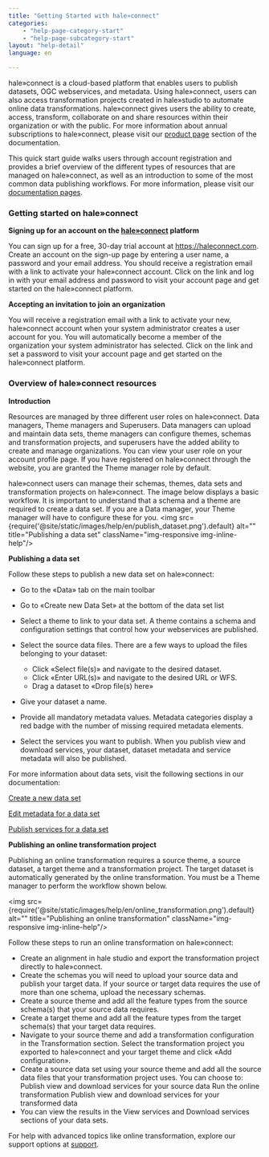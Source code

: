 ```yaml
---
title: "Getting Started with hale»connect"
categories:
    - "help-page-category-start"
    - "help-page-subcategory-start"
layout: "help-detail"
language: en

---
```


hale»connect is a cloud-based platform that enables users to publish datasets, OGC webservices, and metadata.  Using hale»connect, users can also access transformation projects created in hale»studio to automate online data transformations. hale»connect gives users the ability to create, access, transform, collaborate on and share resources within their organization or with the public. For more information about annual subscriptions to hale»connect, please visit our [product page](https://www.wetransform.to/products/haleconnect/) section of the documentation.

This quick start guide walks users through account registration and provides a brief overview of the different types of resources that are managed on hale»connect, as well as an introduction to some of the most common data publishing workflows. For more information, please visit our [documentation pages](https://www.wetransform.to/help/en/).

### **Getting started on hale»connect**

**Signing up for an account on the [hale»connect](https://haleconnect.com) platform**

You can sign up for a free, 30-day trial account at https://haleconnect.com.
Create an account on the sign-up page by entering a user name, a password and your email address. You should receive a registration email with a link to activate your hale»connect account. Click on the link and log in with your email address and password to visit your account page and get started on the hale»connect platform.

**Accepting an invitation to join an organization**

You will receive a registration email with a link to activate your new, hale»connect account when your system administrator creates a user account for you. You will automatically become a member of the organization your system administrator has selected. Click on the link and set a password to visit your account page and get started on the hale»connect platform.

### **Overview of hale»connect resources**

**Introduction**

Resources are managed by three different user roles on hale»connect. Data managers, Theme managers and Superusers. Data managers can upload and maintain data sets, theme managers can configure themes, schemas and transformation projects, and superusers have the added ability to create and manage organizations. You can view your user role on your account profile page. If you have registered on hale»connect through the website, you are granted the Theme manager role by default.

hale»connect users can manage their schemas, themes, data sets and transformation projects on hale»connect. The image below displays a basic workflow. It is important to understand that a schema and a theme are required to create a data set. If you are a Data manager, your Theme manager will have to configure these for you.
<img src={require('@site/static/images/help/en/publish_dataset.png').default} alt="" title="Publishing a data set" className="img-responsive img-inline-help"/>

**Publishing a data set**

Follow these steps to publish a new data set on hale»connect:

*	Go to the «Data» tab on the main toolbar
*	Go to «Create new Data Set» at the bottom of the data set list
*  Select a theme to link to your data set. A theme contains a schema and configuration settings that control how your webservices are published.
*	Select the source data files. There are a few ways to upload the files belonging to your dataset:

    * Click «Select file(s)» and navigate to the desired dataset.
    * Click «Enter URL(s)» and navigate to the desired URL or WFS.
    * Drag a dataset to «Drop file(s) here»
*	Give your dataset a name.
*	Provide all mandatory metadata values. Metadata categories display a red badge with the number of missing required metadata elements.
*	Select the services you want to publish. When you publish view and download services, your dataset, dataset metadata and service metadata will also be published.

For more information about data sets, visit the following sections in our documentation:

[Create a new data set](../create-manage-datasets/create-dataset/2015-01-10-dataset-create.md)

[Edit metadata for a data set](../create-manage-datasets/edit-metadata/2015-01-05-dataset-enter-metadata.md)

[Publish services for a data set](../create-manage-datasets/publish-services/2015-01-01-dataset-publish-services.md)

**Publishing an online transformation project**

Publishing an online transformation requires a source theme, a source dataset, a target theme and a transformation project. The target dataset is automatically generated by the online transformation. You must be a Theme manager to perform the workflow shown below.

<img src={require('@site/static/images/help/en/online_transformation.png').default} alt="" title="Publishing an online transformation" className="img-responsive img-inline-help"/>


Follow these steps to run an online transformation on hale»connect:  

*	Create an alignment in hale studio and export the transformation project directly to hale»connect.
*	Create the schemas you will need to upload your source data and publish your target data. If your source or target data requires the use of more than one schema, upload the necessary schemas.
*	Create a source theme and add all the feature types from the source schema(s) that your source data requires.
*	Create a target theme and add all the feature types from the target schema(s) that your target data requires.
*	Navigate to your source theme and add a transformation configuration in the Transformation section. Select the transformation project you exported to hale»connect and your target theme and click «Add configuration».
*	Create a source data set using your source theme and add all the source data files that your transformation project uses. You can choose to:
    Publish view and download services for your source data
    Run the online transformation
    Publish view and download services for your transformed data
*	You can view the results in the View services and Download services sections of your data sets.


For help with advanced topics like online transformation, explore our support options at [support](https://www.wetransform.to/services/support/).
